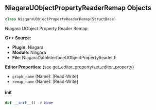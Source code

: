 ## NiagaraUObjectPropertyReaderRemap Objects

```python
class NiagaraUObjectPropertyReaderRemap(StructBase)
```

Niagara UObject Property Reader Remap

**C++ Source:**

- **Plugin**: Niagara
- **Module**: Niagara
- **File**: NiagaraDataInterfaceUObjectPropertyReader.h

**Editor Properties:** (see get_editor_property/set_editor_property)

- ``graph_name`` (Name):  [Read-Write]
- ``remap_name`` (Name):  [Read-Write]

<a id="unreal.NiagaraUObjectPropertyReaderRemap.__init__"></a>

#### __init__

```python
def __init__() -> None
```

<a id="unreal.NiagaraVariant"></a>